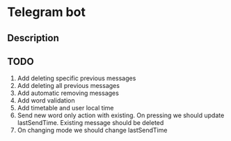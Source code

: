# Telegram bot

## Description

## TODO

1. Add deleting specific previous messages
2. Add deleting all previous messages
3. Add automatic removing messages
4. Add word validation
5. Add timetable and user local time
6. Send new word only action with existing. On pressing we should update lastSendTime. Existing message should be deleted
7. On changing mode we should change lastSendTime
